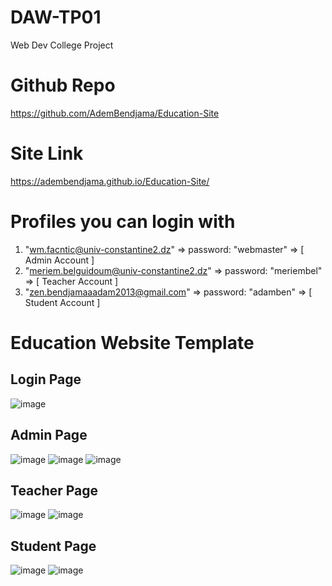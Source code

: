 # DAW-TP01

Web Dev College Project

# Github Repo

https://github.com/AdemBendjama/Education-Site

# Site Link

https://adembendjama.github.io/Education-Site/

# Profiles you can login with

1. "wm.facntic@univ-constantine2.dz"        => password: "webmaster" => [ Admin   Account ]
2. "meriem.belguidoum@univ-constantine2.dz" => password: "meriembel" => [ Teacher Account ]
3. "zen.bendjamaaadam2013@gmail.com"        => password: "adamben"   => [ Student Account ]

# Education Website Template

## Login Page 
![image](https://user-images.githubusercontent.com/93732841/199827954-a74f8d07-7d0f-4872-bb6c-039784e9ce4e.png)

## Admin Page
![image](https://user-images.githubusercontent.com/93732841/199714625-55881a66-9a4e-4a89-a215-1fd5bcd265ce.png)
![image](https://user-images.githubusercontent.com/93732841/199714650-06fdd108-d8c6-4f64-a7ee-a4e2f887e1e1.png)
![image](https://user-images.githubusercontent.com/93732841/199714666-67067e26-0258-4522-96b1-4cbddba2507e.png)

## Teacher Page

![image](https://user-images.githubusercontent.com/93732841/199714824-5a4a0ec3-02e4-4181-a325-bc4653d01492.png)
![image](https://user-images.githubusercontent.com/93732841/199714850-a08a207d-d4e5-4d41-ad98-101f56300a2b.png)

## Student Page
![image](https://user-images.githubusercontent.com/93732841/199714983-5df48d99-4530-4c1b-b07f-764b2f402106.png)
![image](https://user-images.githubusercontent.com/93732841/199715078-3fd7f4f8-84c3-4904-b49d-07d32414c43b.png)



